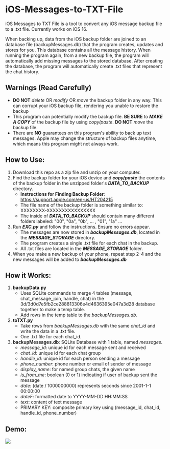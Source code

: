 # iOS-Messages-to-TXT-File
iOS Messages to TXT File is a tool to convert any iOS message backup file to a 
.txt file. Currently works on iOS 16.

When backing up, data from the iOS backup folder
are joined to an database file (backupMessages.db) that the 
program creates, updates and stores for you. 
This database contains all the message history. 
When running the program again, from a new backup file, the program will 
automatically add missing messages to the stored database. After creating the database, 
the program will automatically create .txt files that represent the chat history.


## Warnings (Read Carefully)
* **DO NOT** *delete* OR *modify* OR *move* the backup folder in any way. This can corrupt your iOS backup file, rendering you unable to restore the backup
* This program can potentially modify the backup file. **BE SURE** to ***MAKE A COPY*** of the backup file by using *copy/paste*. **DO NOT** *move* the backup file.
* There are **NO** guarantees on this program's ability to back up text messages. Apple may change the structure of backup files anytime, which means this program might not always work.

## How to Use:
1. Download this repo as a zip file and unzip on your computer.
2. Find the backup folder for your iOS device and ***copy/paste*** the contents of the backup folder in the unzipped folder's ***DATA_TO_BACKUP*** directory.
   * **Instructions for Finding Backup Folder**: https://support.apple.com/en-us/HT204215
   * The file name of the backup folder is something similar to: XXXXXXXX-XXXXXXXXXXXXXXXX
   * The inside of ***DATA_TO_BACKUP*** should contain many different folders labeled: "00", "0a", "0b", ... , "01", "1a" ...
4. Run ***EXC.py*** and follow the instructions. Ensure no errors appear.
   * The messages are now stored in ***backupMessages.db***, located in the ***MESSAGE_STORAGE*** directory.
   * The program creates a single .txt file for each chat in the backup. 
   * All .txt files are located in the ***MESSAGE_STORAGE*** folder.
5. When you make a new backup of your phone, repeat step 2-4 and the new messages will be added to ***backupMessages.db***


## How it Works:
1. **backupData.py**
   * Uses SQLite commands to merge 4 tables (message, chat_message_join, handle, chat) in the 3d/3d0d7e5fb2ce288813306e4d4636395e047a3d28 database together to make a temp table.
   * Add rows in the temp table to the *backupMessages.db*.
2. **toTXT.py**
   * Take rows from *backupMessages.db* with the same *chat_id* and write the data in a .txt file. 
   * One .txt file for each chat_id.
3. **backupMessages.db**: SQLite Database with 1 table, named *messages*.
   * *message_id*: unique id for each message sent and received
   * *chat_id*: unique id for each chat group
   * *handle_id*: unique id for each person sending a message
   * *phone_number*: phone number or email of sender of message
   * *display_name*: for named group chats, the given name
   * *is_from_me*: boolean (0 or 1) indicating if user of backup sent the message
   * *date*: (date / 1000000000) represents seconds since 2001-1-1 00:00:00
   * *dateF*: formatted date to YYYY-MM-DD HH:MM:SS
   * *text*: content of text message
   * PRIMARY KEY: composite primary key using (message_id, chat_id, handle_id, phone_number)

## Demo:
![](https://github.com/LuuAlex/LuuAlex.github.io/blob/main/public/images/iOS-messages-to-TXT-file-demo.gif)
